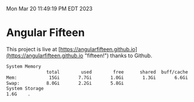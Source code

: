 Mon Mar 20 11:49:19 PM EDT 2023

# Angular Fifteen


This project is live at [https://angularfifteen.github.io](https://angularfifteen.github.io "fifteen!") thanks to Github.

```bash
System Memory
               total        used        free      shared  buff/cache   available
Mem:            15Gi       7.7Gi       1.0Gi       1.3Gi       6.6Gi       5.9Gi
Swap:          8.0Gi       2.2Gi       5.8Gi
System Storage
1.6G	.
